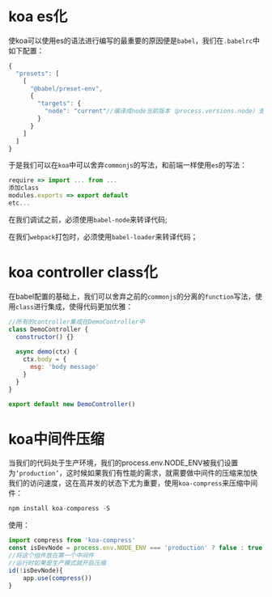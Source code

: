 # koa es化

使koa可以使用es的语法进行编写的最重要的原因便是`babel`，我们在`.babelrc`中如下配置：

~~~js
{
  "presets": [
    [
      "@babel/preset-env",
      {
        "targets": {
          "node": "current"//编译成node当前版本（process.versions.node）支持的版本
        }
      }
    ]
  ]
}

~~~

于是我们可以在`koa`中可以舍弃`commonjs`的写法，和前端一样使用`es`的写法：

~~~js
require => import ... from ...
添加class
modules.exports => export default
etc...
~~~

在我们调试之前，必须使用`babel-node`来转译代码;

在我们`webpack`打包时，必须使用`babel-loader`来转译代码；

# koa controller class化

在babel配置的基础上，我们可以舍弃之前的`commonjs`的分离的`function`写法，使用`class`进行集成，使得代码更加优雅：

~~~js
//所有的controller集成在DemoController中
class DemoController {
  constructor() {}
  
  async demo(ctx) {
    ctx.body = {
      msg: 'body message'
    }
  }
}

export default new DemoController()
~~~

# koa中间件压缩

当我们的代码处于生产环境，我们的process.env.NODE_ENV被我们设置为`‘production’`，这时候如果我们有性能的需求，就需要做中间件的压缩来加快我们的访问速度，这在高并发的状态下尤为重要，使用`koa-compress`来压缩中间件：

~~~js
npm install koa-comporess -S
~~~

使用：

~~~js
import compress from 'koa-compress'
const isDevNode = process.env.NODE_ENV === 'production' ? false : true
//将这个组件放在第一个中间件
//运行时如果是生产模式就开启压缩
id(!isDevNode){
    app.use(compress())
}
~~~


